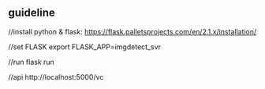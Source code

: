 ## guideline

//install python & flask: https://flask.palletsprojects.com/en/2.1.x/installation/

//set FLASK
export FLASK_APP=imgdetect_svr

//run
flask run

//api
http://localhost:5000/vc
